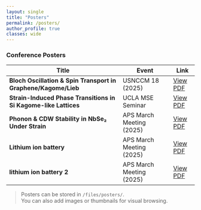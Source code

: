 ```yaml
---
layout: single
title: "Posters"
permalink: /posters/
author_profile: true
classes: wide
---
```


### Conference Posters

| Title | Event | Link |
|--------|--------|------|
| **Bloch Oscillation & Spin Transport in Graphene/Kagome/Lieb** | USNCCM 18 (2025) | [View PDF](/files/Solid_state.pdf) |
| **Strain-Induced Phase Transitions in Si Kagome-like Lattices** | UCLA MSE Seminar | [View PDF](/files/Solid_state.pdf) |
| **Phonon & CDW Stability in NbSe₂ Under Strain** | APS March Meeting (2025) | [View PDF](/files/Li_ion_1.pdf) |
| **Lithium ion battery** | APS March Meeting (2025) | [View PDF](/files/Li_ion_1.pdf) |
| **lithium ion battery 2** | APS March Meeting (2025) | [View PDF](/files/Li_ion_2.pdf) |

> Posters can be stored in `/files/posters/`.  
> You can also add images or thumbnails for visual browsing.
